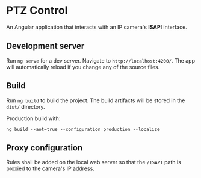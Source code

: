 # PTZ Control

An Angular application that interacts with an IP camera's **ISAPI** interface.

## Development server

Run `ng serve` for a dev server. Navigate to `http://localhost:4200/`. The app will automatically reload if you change any of the source files.

## Build

Run `ng build` to build the project. The build artifacts will be stored in the `dist/` directory.

Production build with:

    ng build --aot=true --configuration production --localize

## Proxy configuration

Rules shall be added on the local web server so that the `/ISAPI` path is proxied to the camera's IP address.

